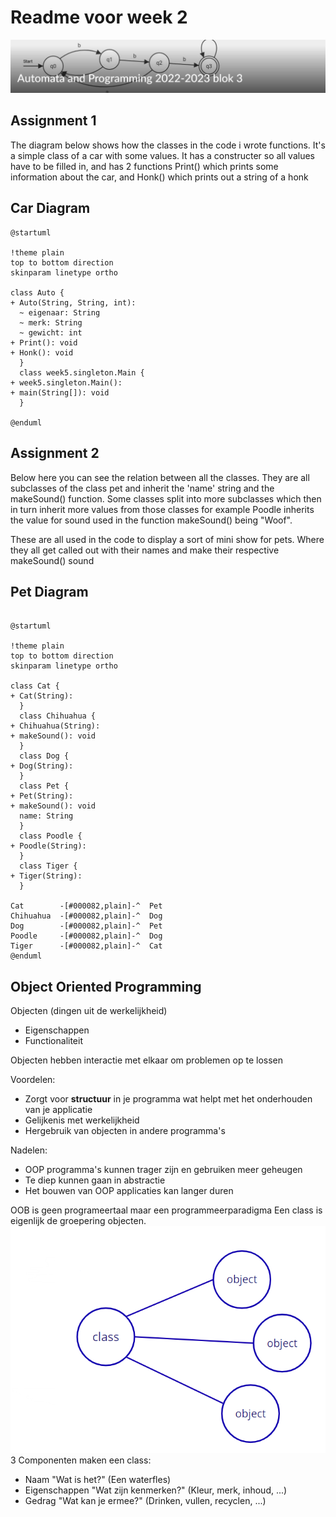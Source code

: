 # Readme voor week 2
![alt text](assets/images/kopje.png)

## Assignment 1
The diagram below shows how the classes in the code i wrote functions. 
It's a simple class of a car with some values. 
It has a constructer so all values have to be filled in, 
and has 2 functions Print() which prints some information about the car, 
and Honk() which prints out a string of a honk
## Car Diagram
```plantuml
@startuml

!theme plain
top to bottom direction
skinparam linetype ortho

class Auto {
+ Auto(String, String, int):
  ~ eigenaar: String
  ~ merk: String
  ~ gewicht: int
+ Print(): void
+ Honk(): void
  }
  class week5.singleton.Main {
+ week5.singleton.Main():
+ main(String[]): void
  }

@enduml
```
## Assignment 2
Below here you can see the relation between all the classes.
They are all subclasses of the class pet and inherit the 'name' string and 
the makeSound() function. Some classes split into more subclasses 
which then in turn inherit more values from those classes 
for example Poodle inherits the value for sound used 
in the function makeSound() being "Woof".

These are all used in the code to display a sort of mini show for pets. 
Where they all get called out with their names 
and make their respective makeSound() sound
## Pet Diagram
```plantuml

@startuml

!theme plain
top to bottom direction
skinparam linetype ortho

class Cat {
+ Cat(String):
  }
  class Chihuahua {
+ Chihuahua(String):
+ makeSound(): void
  }
  class Dog {
+ Dog(String):
  }
  class Pet {
+ Pet(String):
+ makeSound(): void
  name: String
  }
  class Poodle {
+ Poodle(String):
  }
  class Tiger {
+ Tiger(String):
  }

Cat        -[#000082,plain]-^  Pet       
Chihuahua  -[#000082,plain]-^  Dog       
Dog        -[#000082,plain]-^  Pet       
Poodle     -[#000082,plain]-^  Dog       
Tiger      -[#000082,plain]-^  Cat       
@enduml
```

## Object Oriented Programming
Objecten (dingen uit de werkelijkheid)
* Eigenschappen
* Functionaliteit

Objecten hebben interactie met elkaar om problemen op te lossen

Voordelen:
* Zorgt voor **structuur** in je programma wat helpt met het onderhouden van je applicatie
* Gelijkenis met werkelijkheid
* Hergebruik van objecten in andere programma's

Nadelen:
* OOP programma's kunnen trager zijn en gebruiken meer geheugen
* Te diep kunnen gaan in abstractie
* Het bouwen van OOP applicaties kan langer duren

OOB is geen programeertaal maar een programmeerparadigma
Een class is eigenlijk de groepering objecten.
![alt text](assets/images/classobject.png)
3 Componenten maken een class:
* Naam "Wat is het?" (Een waterfles)
* Eigenschappen "Wat zijn kenmerken?" (Kleur, merk, inhoud, ...)
* Gedrag "Wat kan je ermee?" (Drinken, vullen, recyclen, ...)